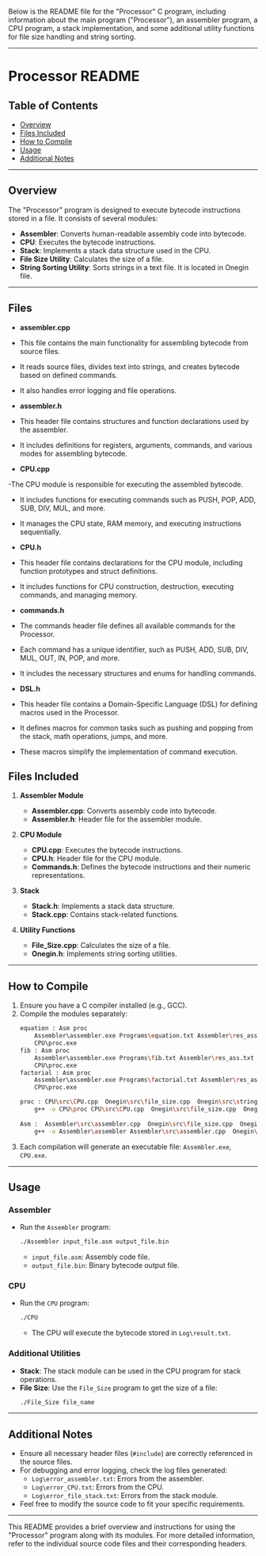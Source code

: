 Below is the README file for the "Processor" C program, including information about the main program ("Processor"), an assembler program, a CPU program, a stack implementation, and some additional utility functions for file size handling and string sorting.

---

# Processor README

## Table of Contents
- [Overview](#overview)
- [Files Included](#files-included)
- [How to Compile](#how-to-compile)
- [Usage](#usage)
- [Additional Notes](#additional-notes)

---

## Overview
The "Processor" program is designed to execute bytecode instructions stored in a file. It consists of several modules:

- **Assembler**: Converts human-readable assembly code into bytecode.
- **CPU**: Executes the bytecode instructions.
- **Stack**: Implements a stack data structure used in the CPU.
- **File Size Utility**: Calculates the size of a file.
- **String Sorting Utility**: Sorts strings in a text file. It is located in Onegin file.

---
## Files
- **assembler.cpp**

- This file contains the main functionality for assembling bytecode from source files.
- It reads source files, divides text into strings, and creates bytecode based on defined commands.
- It also handles error logging and file operations.
- **assembler.h**

- This header file contains structures and function declarations used by the assembler.
- It includes definitions for registers, arguments, commands, and various modes for assembling bytecode.
- **CPU.cpp**

-The CPU module is responsible for executing the assembled bytecode.
- It includes functions for executing commands such as PUSH, POP, ADD, SUB, DIV, MUL, and more.
- It manages the CPU state, RAM memory, and executing instructions sequentially.
- **CPU.h**

- This header file contains declarations for the CPU module, including function prototypes and struct definitions.
- It includes functions for CPU construction, destruction, executing commands, and managing memory.
- **commands.h**

- The commands header file defines all available commands for the Processor.
- Each command has a unique identifier, such as PUSH, ADD, SUB, DIV, MUL, OUT, IN, POP, and more.
- It includes the necessary structures and enums for handling commands.
- **DSL.h**

- This header file contains a Domain-Specific Language (DSL) for defining macros used in the Processor.
- It defines macros for common tasks such as pushing and popping from the stack, math operations, jumps, and more.
- These macros simplify the implementation of command execution.
## Files Included
1. **Assembler Module**
   - **Assembler.cpp**: Converts assembly code into bytecode.
   - **Assembler.h**: Header file for the assembler module.

2. **CPU Module**
   - **CPU.cpp**: Executes the bytecode instructions.
   - **CPU.h**: Header file for the CPU module.
   - **Commands.h**: Defines the bytecode instructions and their numeric representations.

3. **Stack**
   - **Stack.h**: Implements a stack data structure.
   - **Stack.cpp**: Contains stack-related functions.

4. **Utility Functions**
   - **File_Size.cpp**: Calculates the size of a file.
   - **Onegin.h**: Implements string sorting utilities.

---

## How to Compile
1. Ensure you have a C compiler installed (e.g., GCC).
2. Compile the modules separately:
   ```bash
   equation : Asm proc
	   Assembler\assembler.exe Programs\equation.txt Assembler\res_ass.txt
	   CPU\proc.exe
   fib : Asm proc
	   Assembler\assembler.exe Programs\fib.txt Assembler\res_ass.txt
	   CPU\proc.exe
   factorial : Asm proc
	   Assembler\assembler.exe Programs\factorial.txt Assembler\res_ass.txt
	   CPU\proc.exe
   
   proc : CPU\src\CPU.cpp  Onegin\src\file_size.cpp  Onegin\src\string_read.cpp  Onegin\src\destruct.cpp  Onegin\src\str_print.cpp  Stack\src\stack.cpp 
	   g++ -o CPU\proc CPU\src\CPU.cpp  Onegin\src\file_size.cpp  Onegin\src\string_read.cpp  Onegin\src\destruct.cpp  Onegin\src\str_print.cpp  Stack\src\stack.cpp
	
   Asm :  Assembler\src\assembler.cpp  Onegin\src\file_size.cpp  Onegin\src\string_read.cpp  Onegin\src\destruct.cpp  Onegin\src\str_print.cpp 
	   g++ -o Assembler\assembler Assembler\src\assembler.cpp  Onegin\src\file_size.cpp  Onegin\src\string_read.cpp  Onegin\src\destruct.cpp  Onegin\src\str_print.cpp
   ```
3. Each compilation will generate an executable file: `Assembler.exe`, `CPU.exe`.

---

## Usage
### Assembler
- Run the `Assembler` program:
  ```bash
  ./Assembler input_file.asm output_file.bin
  ```
  - `input_file.asm`: Assembly code file.
  - `output_file.bin`: Binary bytecode output file.

### CPU
- Run the `CPU` program:
  ```bash
  ./CPU
  ```
  - The CPU will execute the bytecode stored in `Log\result.txt`.

### Additional Utilities
- **Stack**: The stack module can be used in the CPU program for stack operations.
- **File Size**: Use the `File_Size` program to get the size of a file:
  ```bash
  ./File_Size file_name
  ```

---

## Additional Notes
- Ensure all necessary header files (`#include`) are correctly referenced in the source files.
- For debugging and error logging, check the log files generated:
  - `Log\error_assembler.txt`: Errors from the assembler.
  - `Log\error_CPU.txt`: Errors from the CPU.
  - `Log\error_file_stack.txt`: Errors from the stack module.
- Feel free to modify the source code to fit your specific requirements.

---

This README provides a brief overview and instructions for using the "Processor" program along with its modules. For more detailed information, refer to the individual source code files and their corresponding headers.
